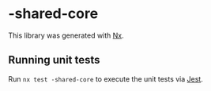 # -shared-core

This library was generated with [Nx](https://nx.dev).

## Running unit tests

Run `nx test -shared-core` to execute the unit tests via [Jest](https://jestjs.io).
